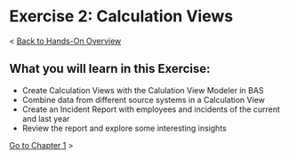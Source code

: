 # Exercise 2: Calculation Views

< [Back to Hands-On Overview](../README.md)

## What you will learn in this Exercise:

- Create Calculation Views with the Calulation View Modeler in BAS
- Combine data from different source systems in a Calculation View
- Create an Incident Report with employees and incidents of the current and last year
- Review the report and explore some interesting insights

[Go to Chapter 1](./Exercise2_Chapter1.md) >
